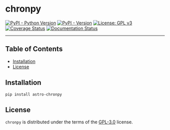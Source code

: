 # chronpy

[![PyPI - Python Version](https://img.shields.io/pypi/pyversions/astro-chronpy?color=blue&logo=Python&logoColor=white&style=for-the-badge)](https://pypi.org/project/astro-chronpy)
[![PyPI - Version](https://img.shields.io/pypi/v/astro-chronpy?color=blue&logo=PyPI&logoColor=white&style=for-the-badge)](https://pypi.org/project/astro-chronpy)
[![License: GPL v3](https://img.shields.io/github/license/wcxve/chronpy?color=blue&logo=open-source-initiative&logoColor=white&style=for-the-badge)](https://www.gnu.org/licenses/gpl-3.0)<br>
[![Coverage Status](https://img.shields.io/codecov/c/github/wcxve/chronpy?logo=Codecov&logoColor=white&style=for-the-badge)](https://app.codecov.io/github/wcxve/chronpy)
[![Documentation Status](https://img.shields.io/readthedocs/chronpy?logo=Read-the-Docs&logoColor=white&style=for-the-badge)](https://chronpy.readthedocs.io/en/latest/?badge=latest)

-----

## Table of Contents

- [Installation](#installation)
- [License](#license)

## Installation

```console
pip install astro-chronpy
```

## License

`chronpy` is distributed under the terms of the [GPL-3.0](https://www.gnu.org/licenses/gpl-3.0-standalone.html) license.
